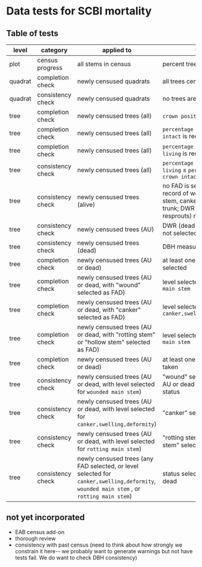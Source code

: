 # Data tests for SCBI mortality

## Table of tests 

level | category | applied to | test  | coded
----  | ---- | ----  | ----  | ---- 
plot | census progress | all stems in census | percent trees censused |  2021
quadrat | completion check | newly censused quadrats | all trees censused |  2021
quadrat  | consistency check | newly censused quadrats | no trees are duplicated |  2021
tree | completion check | newly censused trees (all) | `crown position` is recorded | 2021
tree | completion check | newly censused trees (all) |`percentage of crown intact` is recorded | 2021
tree | completion check | newly censused trees (all) |`percentage of crown living` is recorded | 2021
tree | consistency check | newly censused trees (all) | `percentage of crown living` ≤ `percentage of crown intact` | 2021
tree | consistency check | newly censused trees (alive) | no FAD is selected; no record of wounded main stem, canker, or rotting trunk; DWR (dead with resprouts) not selected | 2021
tree | consistency check | newly censused trees (AU) | DWR (dead with resprouts) not selected | 2021
tree | consistency check | newly censused trees (dead) | DBH measured | 2021
tree | completion check | newly censused trees (AU or dead) | at least one FAD is selected | 2021
tree | completion check | newly censused trees (AU or dead, with "wound" selected as FAD) | level selected for `wounded main stem` | 2021
tree | completion check | newly censused trees (AU or dead, with "canker" selected as FAD) | level selected for `canker,swelling,deformity` | 2021
tree | completion check | newly censused trees (AU or dead, with "rotting stem" or "hollow stem" selected as FAD) | level selected for `rotting main stem` | 2021
tree | completion check | newly censused trees (AU or dead) | at least one photo was taken | not yet
tree | consistency check | newly censused trees (AU or dead, with level selected for `wounded main stem`)| "wound" selected as FAD, AU or dead selected as status | 2021
tree | consistency check | newly censused trees (AU or dead, with level selected for `canker,swelling,deformity`)| "canker" selected as FAD | 2021
tree | consistency check | newly censused trees (AU or dead, with level selected for `rotting main stem`)| "rotting stem" or "hollow stem" selected as FAD| 2021
tree | consistency check | newly censused trees (any FAD selected, or level selected for `canker,swelling,deformity`, `wounded main stem` , or `rotting main stem`)| status selected as AU or dead | 2021


## not yet incorporated
- EAB census add-on
- thorough review
- consistency with past census (need to think about how strongly we constrain it here-- we probably want to generate warnings but not have tests fail. We do want to check DBH consistency)
